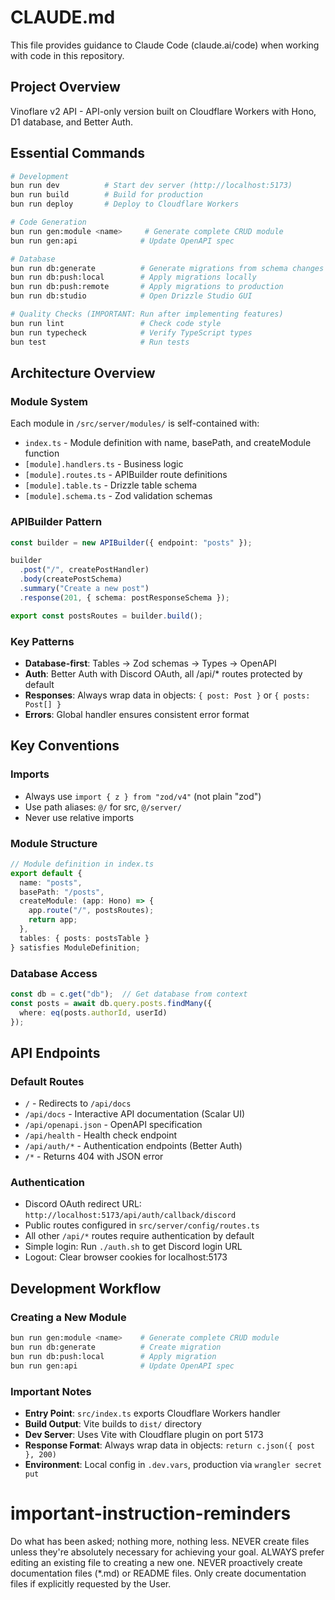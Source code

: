# CLAUDE.md

This file provides guidance to Claude Code (claude.ai/code) when working with code in this repository.

## Project Overview

Vinoflare v2 API - API-only version built on Cloudflare Workers with Hono, D1 database, and Better Auth.

## Essential Commands

```bash
# Development
bun run dev          # Start dev server (http://localhost:5173)
bun run build        # Build for production
bun run deploy       # Deploy to Cloudflare Workers

# Code Generation
bun run gen:module <name>     # Generate complete CRUD module
bun run gen:api              # Update OpenAPI spec

# Database
bun run db:generate          # Generate migrations from schema changes
bun run db:push:local        # Apply migrations locally
bun run db:push:remote       # Apply migrations to production
bun run db:studio            # Open Drizzle Studio GUI

# Quality Checks (IMPORTANT: Run after implementing features)
bun run lint                 # Check code style
bun run typecheck            # Verify TypeScript types
bun test                     # Run tests
```

## Architecture Overview

### Module System
Each module in `/src/server/modules/` is self-contained with:
- `index.ts` - Module definition with name, basePath, and createModule function
- `[module].handlers.ts` - Business logic
- `[module].routes.ts` - APIBuilder route definitions
- `[module].table.ts` - Drizzle table schema
- `[module].schema.ts` - Zod validation schemas

### APIBuilder Pattern
```typescript
const builder = new APIBuilder({ endpoint: "posts" });

builder
  .post("/", createPostHandler)
  .body(createPostSchema)
  .summary("Create a new post")
  .response(201, { schema: postResponseSchema });

export const postsRoutes = builder.build();
```

### Key Patterns
- **Database-first**: Tables → Zod schemas → Types → OpenAPI
- **Auth**: Better Auth with Discord OAuth, all /api/* routes protected by default
- **Responses**: Always wrap data in objects: `{ post: Post }` or `{ posts: Post[] }`
- **Errors**: Global handler ensures consistent error format

## Key Conventions

### Imports
- Always use `import { z } from "zod/v4"` (not plain "zod")
- Use path aliases: `@/` for src, `@/server/`
- Never use relative imports

### Module Structure
```typescript
// Module definition in index.ts
export default {
  name: "posts",
  basePath: "/posts",
  createModule: (app: Hono) => {
    app.route("/", postsRoutes);
    return app;
  },
  tables: { posts: postsTable }
} satisfies ModuleDefinition;
```

### Database Access
```typescript
const db = c.get("db");  // Get database from context
const posts = await db.query.posts.findMany({
  where: eq(posts.authorId, userId)
});
```

## API Endpoints

### Default Routes
- `/` - Redirects to `/api/docs`
- `/api/docs` - Interactive API documentation (Scalar UI)
- `/api/openapi.json` - OpenAPI specification
- `/api/health` - Health check endpoint
- `/api/auth/*` - Authentication endpoints (Better Auth)
- `/*` - Returns 404 with JSON error

### Authentication
- Discord OAuth redirect URL: `http://localhost:5173/api/auth/callback/discord`
- Public routes configured in `src/server/config/routes.ts`
- All other `/api/*` routes require authentication by default
- Simple login: Run `./auth.sh` to get Discord login URL
- Logout: Clear browser cookies for localhost:5173

## Development Workflow

### Creating a New Module
```bash
bun run gen:module <name>    # Generate complete CRUD module
bun run db:generate          # Create migration
bun run db:push:local        # Apply migration
bun run gen:api              # Update OpenAPI spec
```

### Important Notes
- **Entry Point**: `src/index.ts` exports Cloudflare Workers handler
- **Build Output**: Vite builds to `dist/` directory
- **Dev Server**: Uses Vite with Cloudflare plugin on port 5173
- **Response Format**: Always wrap data in objects: `return c.json({ post }, 200)`
- **Environment**: Local config in `.dev.vars`, production via `wrangler secret put`

# important-instruction-reminders
Do what has been asked; nothing more, nothing less.
NEVER create files unless they're absolutely necessary for achieving your goal.
ALWAYS prefer editing an existing file to creating a new one.
NEVER proactively create documentation files (*.md) or README files. Only create documentation files if explicitly requested by the User.